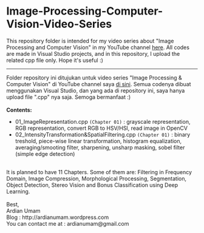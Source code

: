 # Image-Processing-Computer-Vision-Video-Series
This repository folder is intended for my video series about "Image Processing and Computer Vision" in my YouTube channel [here](https://www.youtube.com/watch?v=LUq072G3bYo&amp;list=PLkRkKTC6HZMzu_DOlmT45Jdf4kFHYrqFI). All codes are made in Visual Studio projects, and in this repository, I upload the related cpp file only. Hope it's useful :)
<br>
***
Folder repository ini ditujukan untuk video series "Image Processing & Computer Vision" di YouTube channel saya [di sini](https://www.youtube.com/watch?v=LUq072G3bYo&amp;list=PLkRkKTC6HZMzu_DOlmT45Jdf4kFHYrqFI). Semua codenya dibuat menggunakan Visual Studio, dan yang ada di repository ini, saya hanya upload file ".cpp" nya saja. Semoga bermanfaat :)
<br><br>
**Contents:**
- 01_ImageRepresentation.cpp `(Chapter 01)` : grayscale representation, RGB representation, convert RGB to HSV/HSI, read image in OpenCV
- 02_IntensityTransformation&SpatialFiltering.cpp `(Chapter 01)` : binary treshold, piece-wise linear transformation, histogram equalization, averaging/smooting filter, sharpening, unsharp masking, sobel filter (simple edge detection)

<br>
It is planned to have 11 Chapters. Some of them are: Filtering in Frequency Domain, Image Compression, Morphological Processing, Segmentation, Object Detection, Stereo Vision and Bonus Classification using Deep Learning.
<br><br>
Best, <br> 
Ardian Umam <br>
Blog : http://ardianumam.wordpress.com <br>
You can contact me at : ardianumam@gmail.com
